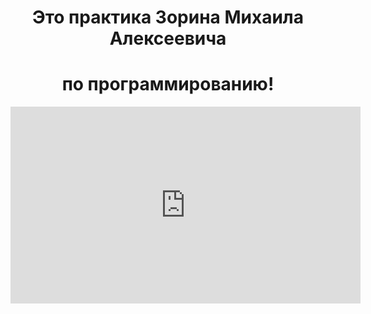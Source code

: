 <body>
  <center>
<h1 align="center">Это практика Зорина Михаила Алексеевича</h1>
<h1 align="center">по программированию!</h1>
<iframe width="560" height="315" src="https://www.youtube.com/embed/FtutLA63Cp8?si=HP-HjXxs9O6foYrm" title="YouTube video player"
  frameborder="0" allow="accelerometer; autoplay; clipboard-write; encrypted-media; gyroscope; picture-in-picture; web-share"
  referrerpolicy="strict-origin-when-cross-origin" allowfullscreen></iframe>
    
  </center>
</body>
